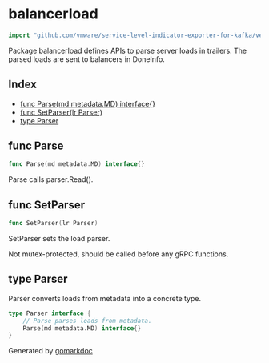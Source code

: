 <!-- Code generated by gomarkdoc. DO NOT EDIT -->

# balancerload

```go
import "github.com/vmware/service-level-indicator-exporter-for-kafka/vendor/google.golang.org/grpc/internal/balancerload"
```

Package balancerload defines APIs to parse server loads in trailers. The parsed loads are sent to balancers in DoneInfo.

## Index

- [func Parse(md metadata.MD) interface{}](<#func-parse>)
- [func SetParser(lr Parser)](<#func-setparser>)
- [type Parser](<#type-parser>)


## func Parse

```go
func Parse(md metadata.MD) interface{}
```

Parse calls parser.Read\(\).

## func SetParser

```go
func SetParser(lr Parser)
```

SetParser sets the load parser.

Not mutex\-protected, should be called before any gRPC functions.

## type Parser

Parser converts loads from metadata into a concrete type.

```go
type Parser interface {
    // Parse parses loads from metadata.
    Parse(md metadata.MD) interface{}
}
```



Generated by [gomarkdoc](<https://github.com/princjef/gomarkdoc>)
